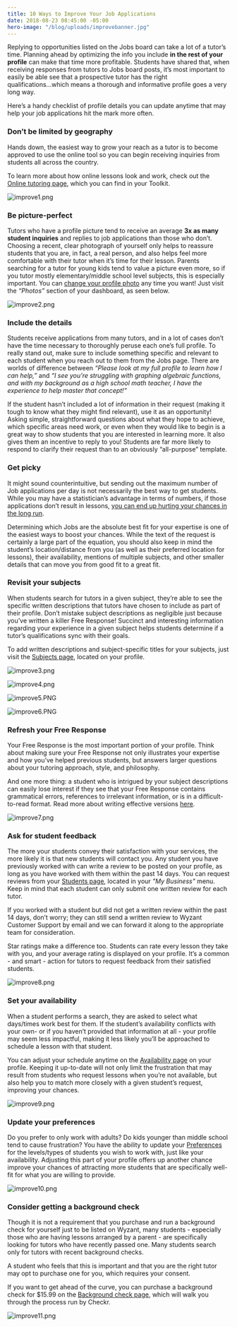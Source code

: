 ```yaml
---
title: 10 Ways to Improve Your Job Applications
date: 2018-08-23 08:45:00 -05:00
hero-image: "/blog/uploads/improvebanner.jpg"
---
```


Replying to opportunities listed on the Jobs board can take a lot of a tutor’s time. Planning ahead by optimizing the info you include **in the rest of your profile** can make that time more profitable. Students have shared that, when receiving responses from tutors to Jobs board posts, it’s most important to easily be able see that a prospective tutor has the right qualifications...which means a thorough and informative profile goes a very long way.

Here’s a handy checklist of profile details you can update anytime that may help your job applications hit the mark more often.

### Don’t be limited by geography

Hands down, the easiest way to grow your reach as a tutor is to become approved to use the online tool so you can begin receiving inquiries from students all across the country. 

To learn more about how online lessons look and work, check out the [Online tutoring page](https://www.wyzant.com/online/tutor), which you can find in your Toolkit.

![improve1.png](/blog/uploads/improve1.png)

### Be picture-perfect

Tutors who have a profile picture tend to receive an average **3x as many student inquiries** and replies to job applications than those who don’t. Choosing a recent, clear photograph of yourself only helps to reassure students that you are, in fact, a real person, and also helps feel more comfortable with their tutor when it’s time for their lesson. Parents searching for a tutor for young kids tend to value a picture even more, so if you tutor mostly elementary/middle school level subjects, this is especially important. You can [change your profile photo](https://support.wyzant.com/hc/en-us/articles/115001873363-How-do-I-upload-or-change-my-profile-photo-) any time you want! Just visit the *“Photos”* section of your dashboard, as seen below.

![improve2.png](/blog/uploads/improve2.png)

### Include the details

Students receive applications from many tutors, and in a lot of cases don’t have the time necessary to thoroughly peruse each one’s full profile. To really stand out, make sure to include something specific and relevant to each student when you reach out to them from the Jobs page. There are worlds of difference between *“Please look at my full profile to learn how I can help,”* and *“I see you’re struggling with graphing algebraic functions, and with my background as a high school math teacher, I have the experience to help master that concept!”*

If the student hasn’t included a lot of information in their request (making it tough to know what they might find relevant), use it as an opportunity! Asking simple, straightforward questions about what they hope to achieve, which specific areas need work, or even when they would like to begin is a great way to show students that you are interested in learning more. It also gives them an incentive to reply to you! Students are far more likely to respond to clarify their request than to an obviously “all-purpose” template.


### Get picky

It might sound counterintuitive, but sending out the maximum number of Job applications per day is not necessarily the best way to get students. While you may have a statistician’s advantage in terms of numbers, if those applications don’t result in lessons, [you can end up hurting your chances in the long run](https://www.wyzant.com/blog/tutor/get-more-students-by-understanding-the-algorithm/). 

Determining which Jobs are the absolute best fit for your expertise is one of the easiest ways to boost your chances. While the text of the request is certainly a large part of the equation, you should also keep in mind the student’s location/distance from you (as well as their preferred location for lessons), their availability, mentions of multiple subjects, and other smaller details that can move you from good fit to a great fit.

### Revisit your subjects

When students search for tutors in a given subject, they’re able to see the specific written descriptions that tutors have chosen to include as part of their profile. Don’t mistake subject descriptions as negligible just because you’ve written a killer Free Response! Succinct and interesting information regarding your experience in a given subject helps students determine if a tutor’s qualifications sync with their goals.

To add written descriptions and subject-specific titles for your subjects, just visit the [Subjects page](https://www.wyzant.com/tutor/subjects/), located on your profile.

![improve3.png](/blog/uploads/improve3.png)

![improve4.png](/blog/uploads/improve4.png)

![improve5.PNG](/blog/uploads/improve5.PNG)

![improve6.PNG](/blog/uploads/improve6.PNG)

### Refresh your Free Response

Your Free Response is the most important portion of your profile. Think about making sure your Free Response not only illustrates your expertise and how you’ve helped previous students, but answers larger questions about your tutoring approach, style, and philosophy. 

And one more thing: a student who is intrigued by your subject descriptions can easily lose interest if they see that your Free Response contains grammatical errors, references to irrelevant information, or is in a difficult-to-read format. Read more about writing effective versions [here](https://support.wyzant.com/hc/en-us/articles/208602326-How-do-I-write-an-effective-Free-Response-).

![improve7.png](/blog/uploads/improve7.png)

### Ask for student feedback

The more your students convey their satisfaction with your services, the more likely it is that new students will contact you. Any student you have previously worked with can write a review to be posted on your profile, as long as you have worked with them within the past 14 days. You can request reviews from your [Students page](https://www.wyzant.com/tutor/students/index), located in your *"My Business"* menu. Keep in mind that each student can only submit one written review for each tutor.

If you worked with a student but did not get a written review within the past 14 days, don’t worry; they can still send a written review to Wyzant Customer Support by email and we can forward it along to the appropriate team for consideration. 

Star ratings make a difference too. Students can rate every lesson they take with you, and your average rating is displayed on your profile. It’s a common - and smart - action for tutors to request feedback from their satisfied students.

![improve8.png](/blog/uploads/improve8.png)

### Set your availability

When a student performs a search, they are asked to select what days/times work best for them. If the student’s availability conflicts with your own- or if you haven’t provided that information at all - your profile may seem less impactful, making it less likely you’ll be approached to schedule a lesson with that student.

You can adjust your schedule anytime on the [Availability page](https://www.wyzant.com/tutor/availability) on your profile. Keeping it up-to-date will not only limit the frustration that may result from students who request lessons when you’re not available, but also help you to match more closely with a given student’s request, improving your chances.

![improve9.png](/blog/uploads/improve9.png)

### Update your preferences

Do you prefer to only work with adults? Do kids younger than middle school tend to cause frustration? You have the ability to update your [Preferences](https://www.wyzant.com/tutor/preferences) for the levels/types of students you wish to work with, just like your availability. Adjusting this part of your profile offers up another chance improve your chances of attracting more students that are specifically well-fit for what you are willing to provide.

![improve10.png](/blog/uploads/improve10.png)

### Consider getting a background check

Though it is not a requirement that you purchase and run a background check for yourself just to be listed on Wyzant, many students - especially those who are having lessons arranged by a parent - are specifically looking for tutors who have recently passed one. Many students search only for tutors with recent background checks.

A student who feels that this is important and that you are the right tutor may opt to purchase one for you, which requires your consent. 

If you want to get ahead of the curve, you can purchase a background check for $15.99 on the [Background check page](https://www.wyzant.com/backgroundcheck), which will walk you through the process run by Checkr.

![improve11.png](/blog/uploads/improve11.png)
 